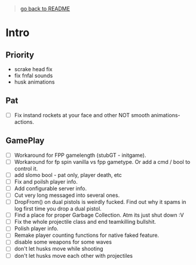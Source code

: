 > [go back to README](../ReadMe.md)

# Intro

## Priority

- scrake head fix
- fix fnfal sounds
- husk animations

## Pat

- [ ] Fix instand rockets at your face and other NOT smooth animations-actions.

## GamePlay

- [ ] Workaround for FPP gamelength (stubGT - initgame).
- [ ] Workaround for fp spin vanilla vs fpp gametype. Or add a cmd / bool to control it.
- [ ] add slomo bool - pat only, player death, etc
- [ ] Fix and poilsh player info.
- [ ] Add configurable server info.
- [ ] Cut very long messaged into several ones.
- [ ] DropFrom() on dual pistols is weirdly fucked. Find out why it spams in log first time you drop a dual pistol.
- [ ] Find a place for proper Garbage Collection. Atm its just shut down :V
- [ ] Fix the whole projectile class and end teamkilling bullshit.
- [ ] Polish player info.
- [ ] Remake player counting functions for native faked feature.
- [ ] disable some weapons for some waves
- [ ] don't let husks move while shooting
- [ ] don't let husks move each other with projectiles
